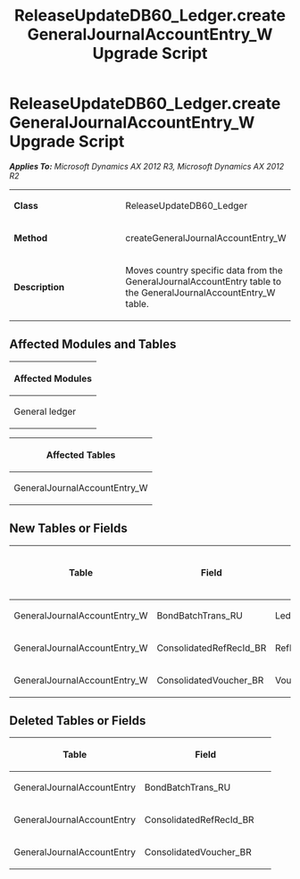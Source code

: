 ﻿---
title: ReleaseUpdateDB60_Ledger.createGeneralJournalAccountEntry_W Upgrade Script
TOCTitle: ReleaseUpdateDB60_Ledger.createGeneralJournalAccountEntry_W Upgrade Script
ms:assetid: a655977e-f7f8-e51a-c54a-c155c0b88868
ms:mtpsurl: https://msdn.microsoft.com/en-us/library/JJ736856(v=AX.60)
ms:contentKeyID: 49710287
ms.date: 05/18/2015
mtps_version: v=AX.60
---

# ReleaseUpdateDB60\_Ledger.createGeneralJournalAccountEntry\_W Upgrade Script 


_**Applies To:** Microsoft Dynamics AX 2012 R3, Microsoft Dynamics AX 2012 R2_

<table>
<colgroup>
<col style="width: 50%" />
<col style="width: 50%" />
</colgroup>
<tbody>
<tr class="odd">
<td><p><strong>Class</strong></p></td>
<td><p>ReleaseUpdateDB60_Ledger</p></td>
</tr>
<tr class="even">
<td><p><strong>Method</strong></p></td>
<td><p>createGeneralJournalAccountEntry_W</p></td>
</tr>
<tr class="odd">
<td><p><strong>Description</strong></p></td>
<td><p>Moves country specific data from the GeneralJournalAccountEntry table to the GeneralJournalAccountEntry_W table.</p></td>
</tr>
</tbody>
</table>


## Affected Modules and Tables

<table>
<colgroup>
<col style="width: 100%" />
</colgroup>
<thead>
<tr class="header">
<th><p>Affected Modules</p></th>
</tr>
</thead>
<tbody>
<tr class="odd">
<td><p>General ledger</p></td>
</tr>
</tbody>
</table>


<table>
<colgroup>
<col style="width: 100%" />
</colgroup>
<thead>
<tr class="header">
<th><p>Affected Tables</p></th>
</tr>
</thead>
<tbody>
<tr class="odd">
<td><p>GeneralJournalAccountEntry_W</p></td>
</tr>
</tbody>
</table>


## New Tables or Fields

<table>
<colgroup>
<col style="width: 33%" />
<col style="width: 33%" />
<col style="width: 33%" />
</colgroup>
<thead>
<tr class="header">
<th><p>Table</p></th>
<th><p>Field</p></th>
<th><p>Extended Data Type</p>
<p>-or- Base Enum</p></th>
</tr>
</thead>
<tbody>
<tr class="odd">
<td><p>GeneralJournalAccountEntry_W</p></td>
<td><p>BondBatchTrans_RU</p></td>
<td><p>LedgerBondBatchTransNum_RU</p></td>
</tr>
<tr class="even">
<td><p>GeneralJournalAccountEntry_W</p></td>
<td><p>ConsolidatedRefRecId_BR</p></td>
<td><p>RefRecId</p></td>
</tr>
<tr class="odd">
<td><p>GeneralJournalAccountEntry_W</p></td>
<td><p>ConsolidatedVoucher_BR</p></td>
<td><p>Voucher</p></td>
</tr>
</tbody>
</table>


## Deleted Tables or Fields

<table>
<colgroup>
<col style="width: 50%" />
<col style="width: 50%" />
</colgroup>
<thead>
<tr class="header">
<th><p>Table</p></th>
<th><p>Field</p></th>
</tr>
</thead>
<tbody>
<tr class="odd">
<td><p>GeneralJournalAccountEntry</p></td>
<td><p>BondBatchTrans_RU</p></td>
</tr>
<tr class="even">
<td><p>GeneralJournalAccountEntry</p></td>
<td><p>ConsolidatedRefRecId_BR</p></td>
</tr>
<tr class="odd">
<td><p>GeneralJournalAccountEntry</p></td>
<td><p>ConsolidatedVoucher_BR</p></td>
</tr>
</tbody>
</table>

  


